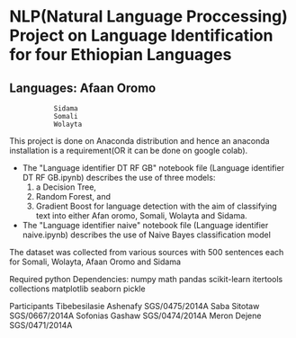 # NLP(Natural Language Proccessing) Project on Language Identification for four Ethiopian Languages
   
##    Languages: Afaan Oromo
               Sidama
               Somali
               Wolayta

This project is done on Anaconda distribution and hence an anaconda installation is a requirement(OR it can be done on google colab).
* The "Language identifier DT RF GB" notebook file (Language identifier DT RF GB.ipynb) describes the use of three models: 
    1) a Decision Tree, 
    2) Random Forest, and 
    3) Gradient Boost 
    for language detection with the aim of classifying text into either Afan oromo, Somali, Wolayta and Sidama.
* The "Language identifier naive" notebook file (Language identifier naive.ipynb) describes the use of Naive Bayes classification model

The dataset was collected from various sources with 500 sentences each for Somali, Wolayta, Afaan Oromo and Sidama

Required python Dependencies: 
    numpy
    math
    pandas
    scikit-learn
    itertools
    collections
    matplotlib
    seaborn
    pickle



Participants
Tibebesilasie Ashenafy  SGS/0475/2014A
Saba Sitotaw            SGS/0667/2014A
Sofonias Gashaw         SGS/0474/2014A
Meron Dejene            SGS/0471/2014A
